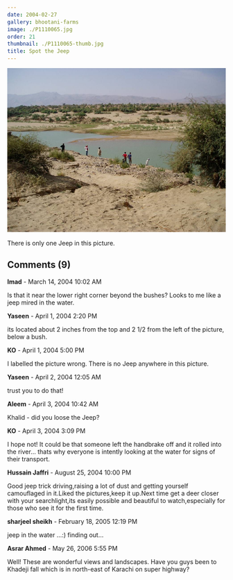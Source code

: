 ```yaml
---
date: 2004-02-27
gallery: bhootani-farms
image: ./P1110065.jpg
order: 21
thumbnail: ./P1110065-thumb.jpg
title: Spot the Jeep
---
```


![Spot the Jeep](./P1110065.jpg)

There is only one Jeep in this picture.

<div id="comments">

## Comments (9)

<div id="comment">

**Imad** - March 14, 2004 10:02 AM

Is that it near the lower right corner beyond the bushes? Looks to me like a jeep mired in the water.

</div>

<div id="comment">

**Yaseen** - April  1, 2004  2:20 PM

its located about 2 inches from the top and 2 1/2 from the left of the picture, below a bush.

</div>

<div id="comment">

**KO** - April  1, 2004  5:00 PM

I labelled the picture wrong. There is no Jeep anywhere in this picture.

</div>

<div id="comment">

**Yaseen** - April  2, 2004 12:05 AM

trust you to do that!

</div>

<div id="comment">

**Aleem** - April  3, 2004 10:42 AM

Khalid - did you loose the Jeep?

</div>

<div id="comment">

**KO** - April  3, 2004  3:09 PM

I hope not! It could be that someone left the handbrake off and it rolled into the river... thats why everyone is intently looking at the water for signs of their transport.

</div>

<div id="comment">

**Hussain Jaffri** - August 25, 2004 10:00 PM

Good jeep trick driving,raising a lot of dust and getting yourself camouflaged in it.Liked the pictures,keep it up.Next time get a deer closer with your searchlight,its easily possible and beautiful to watch,especially for those who see it for the first time.

</div>

<div id="comment">

**sharjeel sheikh** - February 18, 2005 12:19 PM

jeep in the water ...:) finding out...

</div>

<div id="comment">

**Asrar Ahmed** - May 26, 2006  5:55 PM

Well! These are wonderful views and landscapes. Have you guys been to Khadeji fall which is in north-east of Karachi on super highway?

</div>

</div>